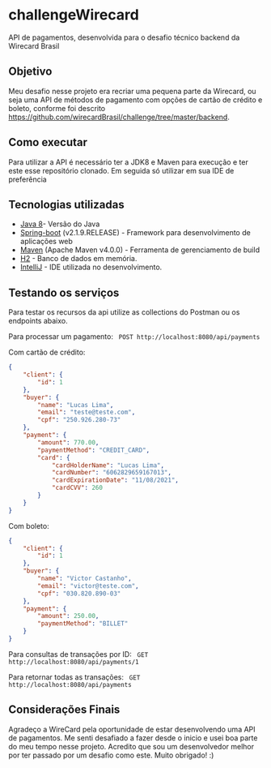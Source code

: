 # challengeWirecard
API de pagamentos, desenvolvida para o desafio técnico backend da Wirecard Brasil

## Objetivo
Meu desafio nesse projeto era recriar uma pequena parte da Wirecard, ou seja uma API de métodos de pagamento com opções de cartão de crédito e boleto, conforme foi descrito https://github.com/wirecardBrasil/challenge/tree/master/backend.

## Como executar

Para utilizar a API é necessário ter a JDK8 e Maven para execução e ter este esse repositório clonado.
Em seguida só utilizar em sua IDE de preferência

## Tecnologias utilizadas

- [Java 8](https://www.java.com/pt_BR/download/faq/java8.xml)- Versão do Java
- [Spring-boot](https://projects.spring.io/spring-boot/) (v2.1.9.RELEASE) - Framework para desenvolvimento de aplicações web
- [Maven](https://maven.apache.org/) (Apache Maven v4.0.0) - Ferramenta de gerenciamento de build
- [H2](https://www.h2database.com/html/main.html) - Banco de dados em memória.
- [IntelliJ](https://www.jetbrains.com/idea/) - IDE utilizada no desenvolvimento.

## Testando os serviços
Para testar os recursos da api utilize as collections do Postman ou os endpoints abaixo.

Para processar um pagamento: 
``` POST http://localhost:8080/api/payments```

Com cartão de crédito:

``` JSON 
{
	"client": {
		"id": 1
	},
	"buyer": {
		"name": "Lucas Lima",
		"email": "teste@teste.com",
		"cpf": "250.926.280-73"
	},
	"payment": {
		"amount": 770.00,
		"paymentMethod": "CREDIT_CARD",
		"card": {
			"cardHolderName": "Lucas Lima",
			"cardNumber": "6062829659167013",
			"cardExpirationDate": "11/08/2021",
			"cardCVV": 260
		}
	}
}
```

Com boleto:

``` JSON 
{
	"client": {
		"id": 1
	},
	"buyer": {
		"name": "Victor Castanho",
		"email": "victor@teste.com",
		"cpf": "030.820.890-03"
	},
	"payment": {
		"amount": 250.00,
		"paymentMethod": "BILLET"
	}
}
 ```
 
 Para consultas de transações por ID:
 ``` GET http://localhost:8080/api/payments/1```
 
 Para retornar todas as transações:
 ``` GET http://localhost:8080/api/payments```
 
 ## Considerações Finais
 
 Agradeço a WireCard pela oportunidade de estar desenvolvendo uma API de pagamentos. Me senti desafiado a fazer desde o inicio e usei boa parte do meu tempo nesse projeto. Acredito que sou um desenvolvedor melhor por ter passado por um desafio como este. Muito obrigado! :)
